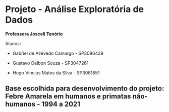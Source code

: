 # Projeto - Análise Exploratória de Dados

**Professora Josceli Tenório** 

Alunos: 

- Gabriel de Azevedo Camargo - SP3086429

- Gustavo Delbon Souza - SP3047261

- Hugo Vincius Matos da Silva - SP3081851

## Base escolhida para desenvolvimento do projeto: Febre Amarela em humanos e primatas não-humanos - 1994 a 2021

